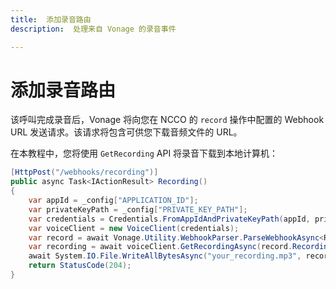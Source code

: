```yaml
---
title:  添加录音路由
description:  处理来自 Vonage 的录音事件

---
```


添加录音路由
======

该呼叫完成录音后，Vonage 将向您在 NCCO 的 `record` 操作中配置的 Webhook URL 发送请求。该请求将包含可供您下载音频文件的 URL。

在本教程中，您将使用 `GetRecording` API 将录音下载到本地计算机：

```csharp
[HttpPost("/webhooks/recording")]
public async Task<IActionResult> Recording()
{
    var appId = _config["APPLICATION_ID"];
    var privateKeyPath = _config["PRIVATE_KEY_PATH"];
    var credentials = Credentials.FromAppIdAndPrivateKeyPath(appId, privateKeyPath);
    var voiceClient = new VoiceClient(credentials);
    var record = await Vonage.Utility.WebhookParser.ParseWebhookAsync<Record>(Request.Body, Request.ContentType);
    var recording = await voiceClient.GetRecordingAsync(record.RecordingUrl);
    await System.IO.File.WriteAllBytesAsync("your_recording.mp3", recording.ResultStream);
    return StatusCode(204);
}
```

